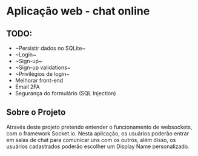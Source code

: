 # Aplicação web - chat online

## TODO:

- ~Persistir dados no SQLite~
- ~Login~
- ~Sign-up~
- ~Sign-up validations~
- ~Privilégios de login~
- Melhorar front-end
- Email 2FA
- Segurança do formulário (SQL Injection)

## Sobre o Projeto
Através deste projeto pretendo entender o funcionamento de websockets, com o framework Socket.io. 
Nesta aplicação, os usuários poderão entrar em salas de chat para comunicar uns com os outros, além disso, os usuários cadastrados poderão escolher um Display Name personalizado.